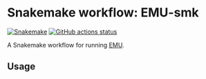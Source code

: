 # Snakemake workflow: EMU-smk

[![Snakemake](https://img.shields.io/badge/snakemake-≥6.3.0-brightgreen.svg)](https://snakemake.github.io)
[![GitHub actions status](https://github.com/AU-ENVS-Bioinformatics/emu-smk/workflows/Tests/badge.svg?branch=main)](https://github.com/AU-ENVS-Bioinformatics/emu-smk/actions?query=branch%3Amain+workflow%3ATests)


A Snakemake workflow for running [EMU](https://gitlab.com/treangenlab/emu). 


## Usage

